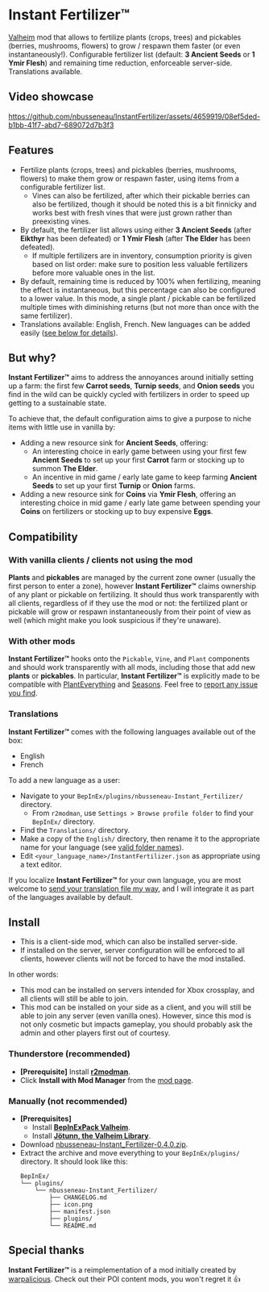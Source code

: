 # Instant Fertilizer™

[Valheim](https://store.steampowered.com/app/892970/Valheim/) mod that allows to fertilize plants (crops, trees) and pickables (berries, mushrooms, flowers) to grow / respawn them faster (or even instantaneously!).
Configurable fertilizer list (default: **3 Ancient Seeds** or **1 Ymir Flesh**) and remaining time reduction, enforceable server-side.
Translations available.

## Video showcase

https://github.com/nbusseneau/InstantFertilizer/assets/4659919/08ef5ded-b1bb-41f7-abd7-689072d7b3f3

## Features

- Fertilize plants (crops, trees) and pickables (berries, mushrooms, flowers) to make them grow or respawn faster, using items from a configurable fertilizer list.
  - Vines can also be fertilized, after which their pickable berries can also be fertilized, though it should be noted this is a bit finnicky and works best with fresh vines that were just grown rather than preexisting vines.
- By default, the fertilizer list allows using either **3 Ancient Seeds** (after **Eikthyr** has been defeated) or **1 Ymir Flesh** (after **The Elder** has been defeated).
  - If multiple fertilizers are in inventory, consumption priority is given based on list order: make sure to position less valuable fertilizers before more valuable ones in the list.
- By default, remaining time is reduced by 100% when fertilizing, meaning the effect is instantaneous, but this percentage can also be configured to a lower value. In this mode, a single plant / pickable can be fertilized multiple times with diminishing returns (but not more than once with the same fertilizer).
- Translations available: English, French. New languages can be added easily ([see below for details](#translations)).

## But why?

**Instant Fertilizer™** aims to address the annoyances around initially setting up a farm: the first few **Carrot seeds**, **Turnip seeds**, and **Onion seeds** you find in the wild can be quickly cycled with fertilizers in order to speed up getting to a sustainable state.

To achieve that, the default configuration aims to give a purpose to niche items with little use in vanilla by:

- Adding a new resource sink for **Ancient Seeds**, offering:
  - An interesting choice in early game between using your first few **Ancient Seeds** to set up your first **Carrot** farm or stocking up to summon **The Elder**.
  - An incentive in mid game / early late game to keep farming **Ancient Seeds** to set up your first **Turnip** or **Onion** farms.
- Adding a new resource sink for **Coins** via **Ymir Flesh**, offering an interesting choice in mid game / early late game between spending your **Coins** on fertilizers or stocking up to buy expensive **Eggs**.

## Compatibility

### With vanilla clients / clients not using the mod

**Plants** and **pickables** are managed by the current zone owner (usually the first person to enter a zone), however **Instant Fertilizer™** claims ownership of any plant or pickable on fertilizing.
It should thus work transparently with all clients, regardless of if they use the mod or not: the fertilized plant or pickable will grow or respawn instantaneously from their point of view as well (which might make you look suspicious if they're unaware).

### With other mods

**Instant Fertilizer™** hooks onto the `Pickable`, `Vine`, and `Plant` components and should work transparently with all mods, including those that add new **plants** or **pickables**.
In particular, **Instant Fertilizer™** is explicitly made to be compatible with [PlantEverything](https://thunderstore.io/c/valheim/p/Advize/PlantEverything/) and [Seasons](https://thunderstore.io/c/valheim/p/shudnal/Seasons/).
Feel free to [report any issue you find](https://github.com/nbusseneau/InstantFertilizer/issues/new).

### Translations

**Instant Fertilizer™** comes with the following languages available out of the box:

- English
- French

To add a new language as a user:

- Navigate to your `BepInEx/plugins/nbusseneau-Instant_Fertilizer/` directory.
  - From `r2modman`, use `Settings > Browse profile folder` to find your `BepInEx/` directory.
- Find the `Translations/` directory.
- Make a copy of the `English/` directory, then rename it to the appropriate name for your language (see [valid folder names](https://valheim-modding.github.io/Jotunn/data/localization/language-list.html)).
- Edit `<your_language_name>/InstantFertilizer.json` as appropriate using a text editor.

If you localize **Instant Fertilizer™** for your own language, you are most welcome to [send your translation file my way](https://github.com/nbusseneau/InstantFertilizer/issues/new), and I will integrate it as part of the languages available by default.

## Install

- This is a client-side mod, which can also be installed server-side.
- If installed on the server, server configuration will be enforced to all clients, however clients will not be forced to have the mod installed.

In other words:

- This mod can be installed on servers intended for Xbox crossplay, and all clients will still be able to join.
- This mod can be installed on your side as a client, and you will still be able to join any server (even vanilla ones).
  However, since this mod is not only cosmetic but impacts gameplay, you should probably ask the admin and other players first out of courtesy.

### Thunderstore (recommended)

- **[Prerequisite]** Install [**r2modman**](https://thunderstore.io/c/valheim/p/ebkr/r2modman/).
- Click **Install with Mod Manager** from the [mod page](https://thunderstore.io/c/valheim/p/nbusseneau/Instant_Fertilizer/).

### Manually (not recommended)

- **[Prerequisites]**
  - Install [**BepInExPack Valheim**](https://thunderstore.io/c/valheim/p/denikson/BepInExPack_Valheim/).
  - Install [**Jötunn, the Valheim Library**](https://thunderstore.io/c/valheim/p/ValheimModding/Jotunn/).
- Download [nbusseneau-Instant_Fertilizer-0.4.0.zip](https://github.com/nbusseneau/InstantFertilizer/releases/latest/download/nbusseneau-Instant_Fertilizer-0.4.0.zip).
- Extract the archive and move everything to your `BepInEx/plugins/` directory. It should look like this:
  ```
  BepInEx/
  └── plugins/
      └── nbusseneau-Instant_Fertilizer/
          ├── CHANGELOG.md
          ├── icon.png
          ├── manifest.json
          ├── plugins/
          └── README.md
  ```

## Special thanks

**Instant Fertilizer™** is a reimplementation of a mod initially created by [warpalicious](https://thunderstore.io/c/valheim/p/warpalicious/).
Check out their POI content mods, you won't regret it 👍

